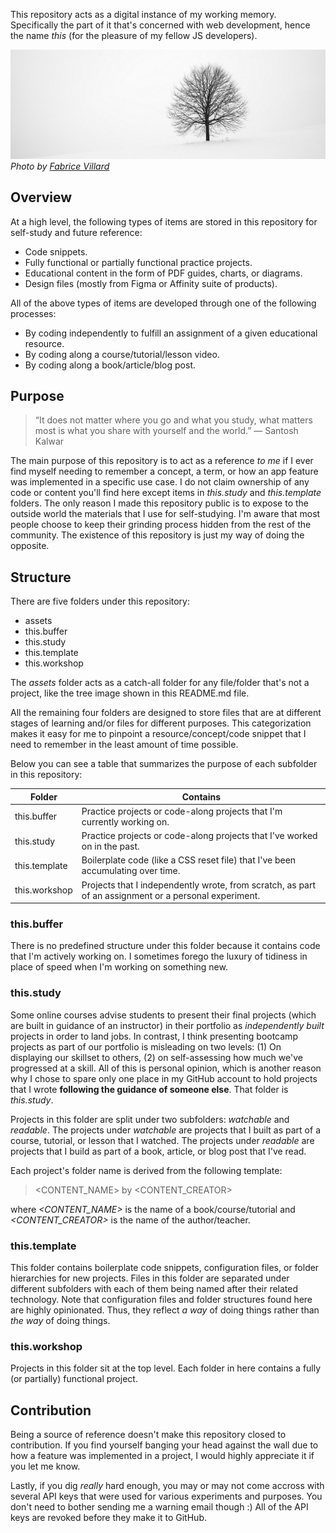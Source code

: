 This repository acts as a digital instance of my working memory. Specifically the part of it that's concerned with web development, hence the name *this* (for the pleasure of my fellow JS developers).

![a tree in front of a white wall](./assets/tree.jpg)
*Photo by [Fabrice Villard](https://unsplash.com/@fabulu75)*

## Overview

At a high level, the following types of items are stored in this repository for self-study and future reference:
- Code snippets.
- Fully functional or partially functional practice projects.
- Educational content in the form of PDF guides, charts, or diagrams.
- Design files (mostly from Figma or Affinity suite of products).

All of the above types of items are developed through one of the following processes:
- By coding independently to fulfill an assignment of a given educational resource.
- By coding along a course/tutorial/lesson video.
- By coding along a book/article/blog post.

## Purpose

> “It does not matter where you go and what you study, what matters most is what you share with yourself and the world.” ― Santosh Kalwar

The main purpose of this repository is to act as a reference *to me* if I ever find myself needing to remember a concept, a term, or how an app feature was implemented in a specific use case. I do not claim ownership of any code or content you'll find here except items in *this.study* and *this.template* folders. The only reason I made this repository public is to expose to the outside world the materials that I use for self-studying. I'm aware that most people choose to keep their grinding process hidden from the rest of the community. The existence of this repository is just my way of doing the opposite.

## Structure

There are five folders under this repository:

- assets
- this.buffer
- this.study
- this.template
- this.workshop

The *assets* folder acts as a catch-all folder for any file/folder that's not a project, like the tree image shown in this README.md file.

All the remaining four folders are designed to store files that are at different stages of learning and/or files for different purposes. This categorization makes it easy for me to pinpoint a resource/concept/code snippet that I need to remember in the least amount of time possible.

Below you can see a table that summarizes the purpose of each subfolder in this repository:

| Folder | Contains |
| ----------- | ----------- |
| this.buffer | Practice projects or code-along projects that I'm currently working on. |
| this.study | Practice projects or code-along projects that I've worked on in the past. |
| this.template | Boilerplate code (like a CSS reset file) that I've been accumulating over time. |
| this.workshop | Projects that I independently wrote, from scratch, as part of an assignment or a personal experiment. |

### this.buffer

There is no predefined structure under this folder because it contains code that I'm actively working on. I sometimes forego the luxury of tidiness in place of speed when I'm working on something new.

### this.study

Some online courses advise students to present their final projects (which are built in guidance of an instructor) in their portfolio as *independently built* projects in order to land jobs. In contrast, I think presenting bootcamp projects as part of our portfolio is misleading on two levels: (1) On displaying our skillset to others, (2) on self-assessing how much we've progressed at a skill. All of this is personal opinion, which is another reason why I chose to spare only one place in my GitHub account to hold projects that I wrote **following the guidance of someone else**. That folder is *this.study*.

Projects in this folder are split under two subfolders: *watchable* and *readable*. The projects under *watchable* are projects that I built as part of a course, tutorial, or lesson that I watched. The projects under *readable* are projects that I build as part of a book, article, or blog post that I've read.

Each project's folder name is derived from the following template:

> <CONTENT_NAME> by <CONTENT_CREATOR>

where *<CONTENT_NAME>* is the name of a book/course/tutorial and *<CONTENT_CREATOR>* is the name of the author/teacher.

### this.template

This folder contains boilerplate code snippets, configuration files, or folder hierarchies for new projects. Files in this folder are separated under different subfolders with each of them being named after their related technology. Note that configuration files and folder structures found here are highly opinionated. Thus, they reflect *a way* of doing things rather than *the way* of doing things.

### this.workshop

Projects in this folder sit at the top level. Each folder in here contains a fully (or partially) functional project.

## Contribution

Being a source of reference doesn't make this repository closed to contribution. If you find yourself banging your head against the wall due to how a feature was implemented in a project, I would highly appreciate it if you let me know.

Lastly, if you dig *really* hard enough, you may or may not come accross with several API keys that were used for various experiments and purposes. You don't need to bother sending me a warning email though :) All of the API keys are revoked before they make it to GitHub.
